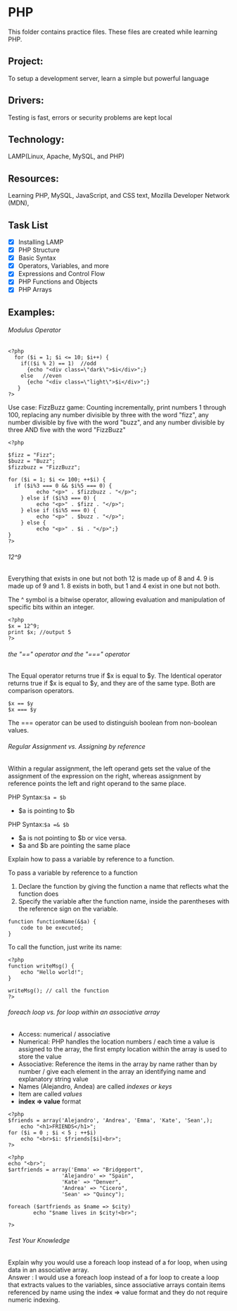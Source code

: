 # PHP 


This folder contains practice files.  These files are created while learning PHP.

## Project: 
To setup a development server, learn a simple but powerful language

## Drivers:
Testing is fast, errors or security problems are kept local

## Technology: 
LAMP(Linux, Apache, MySQL, and PHP)

## Resources: 
Learning PHP, MySQL, JavaScript, and CSS text, Mozilla Developer Network (MDN), 

## Task List


- [x] Installing LAMP
- [x] PHP Structure
- [x] Basic Syntax
- [x] Operators, Variables, and more
- [x] Expressions and Control Flow
- [x] PHP Functions and Objects
- [x] PHP Arrays

## Examples:

###### Modulus Operator

```
<?php
  for ($i = 1; $i <= 10; $i++) {
    if(($i % 2) == 1)  //odd
      {echo "<div class=\"dark\">$i</div>";}
    else   //even
      {echo "<div class=\"light\">$i</div>";}
   }
?>
```

Use case: FizzBuzz game: Counting incrementally, print numbers 1 through 100, replacing any number divisible by three with the word "fizz", any number divisible by five with the word "buzz", and any number divisible by three AND five with the word "FizzBuzz"

```
<?php

$fizz = "Fizz";
$buzz = "Buzz";
$fizzbuzz = "FizzBuzz";

for ($i = 1; $i <= 100; ++$i) {         
  if ($i%3 === 0 && $i%5 === 0) {      
         echo "<p>" . $fizzbuzz . "</p>";
    } else if ($i%3 === 0) { 
         echo "<p>" . $fizz . "</p>";
    } else if ($i%5 === 0) { 
         echo "<p>" . $buzz . "</p>";
    } else { 
         echo "<p>" . $i . "</p>";}
}
?>
```
###### 12^9

Everything that exists in one but not both
12 is made up of 8 and 4. 9 is made up of 9 and 1.
8 exists in both, but 1 and 4 exist in one but not both.

The ^ symbol is a bitwise operator, allowing evaluation and manipulation of specific bits within an integer.

```
<?php
$x = 12^9;
print $x; //output 5
?>

```
###### the "==" operator and the "===" operator

The Equal operator returns true if $x is equal to $y. The Identical operator returns true if $x is equal to $y, and they are of the same type. Both are comparison operators. 

```
$x == $y
$x === $y
```

The === operator can be used to distinguish boolean from non-boolean values.

###### Regular Assignment vs. Assigning by reference

Within a regular assignment, the left operand gets set the value of the assignment of the expression on the right, whereas assignment by reference points the left and right operand to the same place.

PHP Syntax:`$a = $b`
* $a is pointing to $b

PHP Syntax:`$a =& $b`
* $a is not pointing to $b or vice versa.
* $a and $b are pointing the same place

Explain how to pass a variable by reference to a function.

To pass a variable by reference to a function

1. Declare the function by giving the function  a name that reflects what the function does
2. Specify the variable after the function name, inside the parentheses with the reference sign on the variable.  

```
function functionName(&$a) {
    code to be executed;
}
```

To call the function, just write its name:

```
<?php
function writeMsg() {
    echo "Hello world!";
}

writeMsg(); // call the function
?>
```
###### foreach loop vs. for loop within an associative array

* Access: numerical / associative
* Numerical: PHP handles the location numbers / each time a value is assigned to the array, the first empty location within the array is used to store the value
* Associative: Reference the items in the array by name rather than by number / give each element in the array an identifying name and explanatory string value
* Names (Alejandro, Andea) are called *indexes or keys*
* Item are called *values*
* **index => value** format

```
<?php
$friends = array('Alejandro', 'Andrea', 'Emma', 'Kate', 'Sean',);
	echo "<h1>FRIENDS</h1>";
for ($i = 0 ; $i < 5 ; ++$i)
	echo "<br>$i: $friends[$i]<br>";
?>
```	
```
<?php
echo "<br>";
$artfriends = array('Emma' => "Bridgeport",
                 'Alejandro' => "Spain",
                 'Kate' => "Denver",
                 'Andrea' => "Cicero",
                 'Sean' => "Quincy");

foreach ($artfriends as $name => $city)
        echo "$name lives in $city!<br>";

?>
```
###### Test Your Knowledge
   Explain why you would use a foreach loop instead of a for loop, when using data in an associative array.   
   Answer : I would use a foreach loop instead of a for loop to create a loop that extracts values to the variables, since associative arrays contain items referenced by name using the index => value format and they do not require numeric indexing.
   


